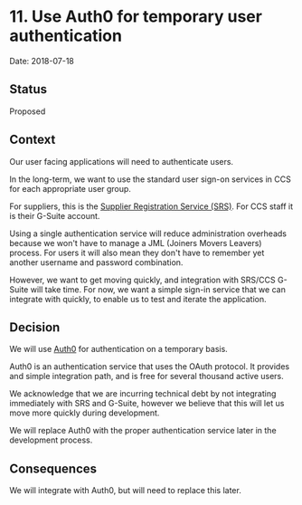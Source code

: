 # 11. Use Auth0 for temporary user authentication

Date: 2018-07-18

## Status

Proposed

## Context

Our user facing applications will need to authenticate users.

In the long-term, we want to use the standard user sign-on services in CCS for
each appropriate user group.

For suppliers, this is the [Supplier Registration Service (SRS)][service-srs].
For CCS staff it is their G-Suite account.

Using a single authentication service will reduce administration overheads
because we won't have to manage a JML (Joiners Movers Leavers) process. For
users it will also mean they don't have to remember yet another username and
password combination.

However, we want to get moving quickly, and integration with SRS/CCS G-Suite
will take time. For now, we want a simple sign-in service that we can integrate
with quickly, to enable us to test and iterate the application.

## Decision

We will use [Auth0][service-auth0] for authentication on a temporary basis.

Auth0 is an authentication service that uses the OAuth protocol. It provides
and simple integration path, and is free for several thousand active users.

We acknowledge that we are incurring technical debt by not integrating
immediately with SRS and G-Suite, however we believe that this will let us move
more quickly during development.

We will replace Auth0 with the proper authentication service later in the
development process.

## Consequences

We will integrate with Auth0, but will need to replace this later.

[service-srs]: https://supplierregistration.cabinetoffice.gov.uk/
[service-auth0]: https://auth0.com/
[oath]: https://en.wikipedia.org/wiki/OAuth#OAuth_2.0
